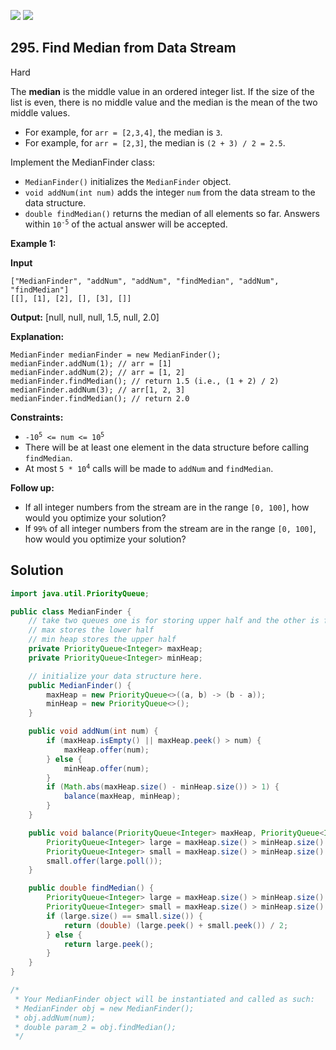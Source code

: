 [![](https://img.shields.io/github/stars/javadev/LeetCode-in-All?label=Stars&style=flat-square)](https://github.com/javadev/LeetCode-in-All)
[![](https://img.shields.io/github/forks/javadev/LeetCode-in-All?label=Fork%20me%20on%20GitHub%20&style=flat-square)](https://github.com/javadev/LeetCode-in-All/fork)

## 295\. Find Median from Data Stream

Hard

The **median** is the middle value in an ordered integer list. If the size of the list is even, there is no middle value and the median is the mean of the two middle values.

*   For example, for `arr = [2,3,4]`, the median is `3`.
*   For example, for `arr = [2,3]`, the median is `(2 + 3) / 2 = 2.5`.

Implement the MedianFinder class:

*   `MedianFinder()` initializes the `MedianFinder` object.
*   `void addNum(int num)` adds the integer `num` from the data stream to the data structure.
*   `double findMedian()` returns the median of all elements so far. Answers within <code>10<sup>-5</sup></code> of the actual answer will be accepted.

**Example 1:**

**Input**

    ["MedianFinder", "addNum", "addNum", "findMedian", "addNum", "findMedian"]
    [[], [1], [2], [], [3], []]

**Output:** [null, null, null, 1.5, null, 2.0]

**Explanation:**

    MedianFinder medianFinder = new MedianFinder();
    medianFinder.addNum(1); // arr = [1]
    medianFinder.addNum(2); // arr = [1, 2]
    medianFinder.findMedian(); // return 1.5 (i.e., (1 + 2) / 2)
    medianFinder.addNum(3); // arr[1, 2, 3]
    medianFinder.findMedian(); // return 2.0 

**Constraints:**

*   <code>-10<sup>5</sup> <= num <= 10<sup>5</sup></code>
*   There will be at least one element in the data structure before calling `findMedian`.
*   At most <code>5 * 10<sup>4</sup></code> calls will be made to `addNum` and `findMedian`.

**Follow up:**

*   If all integer numbers from the stream are in the range `[0, 100]`, how would you optimize your solution?
*   If `99%` of all integer numbers from the stream are in the range `[0, 100]`, how would you optimize your solution?

## Solution

```java
import java.util.PriorityQueue;

public class MedianFinder {
    // take two queues one is for storing upper half and the other is for lowerhalf
    // max stores the lower half
    // min heap stores the upper half
    private PriorityQueue<Integer> maxHeap;
    private PriorityQueue<Integer> minHeap;

    // initialize your data structure here.
    public MedianFinder() {
        maxHeap = new PriorityQueue<>((a, b) -> (b - a));
        minHeap = new PriorityQueue<>();
    }

    public void addNum(int num) {
        if (maxHeap.isEmpty() || maxHeap.peek() > num) {
            maxHeap.offer(num);
        } else {
            minHeap.offer(num);
        }
        if (Math.abs(maxHeap.size() - minHeap.size()) > 1) {
            balance(maxHeap, minHeap);
        }
    }

    public void balance(PriorityQueue<Integer> maxHeap, PriorityQueue<Integer> minHeap) {
        PriorityQueue<Integer> large = maxHeap.size() > minHeap.size() ? maxHeap : minHeap;
        PriorityQueue<Integer> small = maxHeap.size() > minHeap.size() ? minHeap : maxHeap;
        small.offer(large.poll());
    }

    public double findMedian() {
        PriorityQueue<Integer> large = maxHeap.size() > minHeap.size() ? maxHeap : minHeap;
        PriorityQueue<Integer> small = maxHeap.size() > minHeap.size() ? minHeap : maxHeap;
        if (large.size() == small.size()) {
            return (double) (large.peek() + small.peek()) / 2;
        } else {
            return large.peek();
        }
    }
}

/*
 * Your MedianFinder object will be instantiated and called as such:
 * MedianFinder obj = new MedianFinder();
 * obj.addNum(num);
 * double param_2 = obj.findMedian();
 */
```